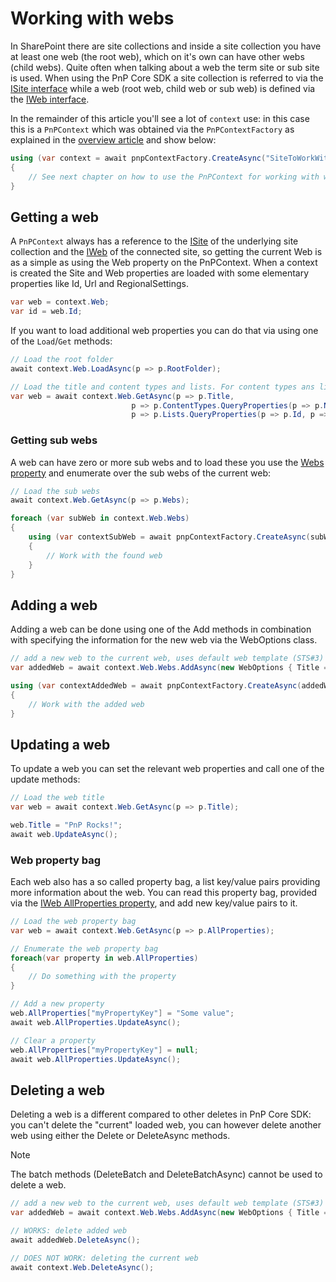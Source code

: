 # Working with webs

In SharePoint there are site collections and inside a site collection you have at least one web (the root web), which on it's own can have other webs (child webs). Quite often when talking about a web the term site or sub site is used. When using the PnP Core SDK a site collection is referred to via the [ISite interface](https://pnp.github.io/pnpcore/api/PnP.Core.Model.SharePoint.ISite.html) while a web (root web, child web or sub web) is defined via the [IWeb interface](https://pnp.github.io/pnpcore/api/PnP.Core.Model.SharePoint.IWeb.html).

In the remainder of this article you'll see a lot of `context` use: in this case this is a `PnPContext` which was obtained via the `PnPContextFactory` as explained in the [overview article](readme.md) and show below:

```csharp
using (var context = await pnpContextFactory.CreateAsync("SiteToWorkWith"))
{
    // See next chapter on how to use the PnPContext for working with webs
}
```

## Getting a web

A `PnPContext` always has a reference to the [ISite](https://pnp.github.io/pnpcore/api/PnP.Core.Model.SharePoint.ISite.html) of the underlying site collection and the [IWeb](https://pnp.github.io/pnpcore/api/PnP.Core.Model.SharePoint.IWeb.html) of the connected site, so getting the current Web is as a simple as using the Web property on the PnPContext. When a context is created the Site and Web properties are loaded with some elementary properties like Id, Url and RegionalSettings.

```csharp
var web = context.Web;
var id = web.Id;
```

If you want to load additional web properties you can do that via using one of the `Load`/`Get` methods:

```csharp
// Load the root folder 
await context.Web.LoadAsync(p => p.RootFolder);

// Load the title and content types and lists. For content types ans lists load additional properties
var web = await context.Web.GetAsync(p => p.Title,
                           p => p.ContentTypes.QueryProperties(p => p.Name),
                           p => p.Lists.QueryProperties(p => p.Id, p => p.Title, p => p.DocumentTemplate));
```

### Getting sub webs

A web can have zero or more sub webs and to load these you use the [Webs property](https://pnp.github.io/pnpcore/api/PnP.Core.Model.SharePoint.IWeb.html#collapsible-PnP_Core_Model_SharePoint_IWeb_Webs) and enumerate over the sub webs of the current web:

```csharp
// Load the sub webs
await context.Web.GetAsync(p => p.Webs);

foreach (var subWeb in context.Web.Webs)
{
    using (var contextSubWeb = await pnpContextFactory.CreateAsync(subWeb.Url))
    {
        // Work with the found web
    }
}
```

## Adding a web

Adding a web can be done using one of the Add methods in combination with specifying the information for the new web via the WebOptions class.

```csharp
// add a new web to the current web, uses default web template (STS#3) and default language (1033)
var addedWeb = await context.Web.Webs.AddAsync(new WebOptions { Title = "My web", Url = "myweb" });

using (var contextAddedWeb = await pnpContextFactory.CreateAsync(addedWeb.Url))
{
    // Work with the added web
}
```

## Updating a web

To update a web you can set the relevant web properties and call one of the update methods:

```csharp
// Load the web title
var web = await context.Web.GetAsync(p => p.Title);

web.Title = "PnP Rocks!";
await web.UpdateAsync();
```

### Web property bag

Each web also has a so called property bag, a list key/value pairs providing more information about the web. You can read this property bag, provided via the [IWeb AllProperties property](https://pnp.github.io/pnpcore/api/PnP.Core.Model.SharePoint.IWeb.html#collapsible-PnP_Core_Model_SharePoint_IWeb_AllProperties), and add new key/value pairs to it.

```csharp
// Load the web property bag
var web = await context.Web.GetAsync(p => p.AllProperties);

// Enumerate the web property bag
foreach(var property in web.AllProperties)
{
    // Do something with the property
}

// Add a new property
web.AllProperties["myPropertyKey"] = "Some value";
await web.AllProperties.UpdateAsync();

// Clear a property
web.AllProperties["myPropertyKey"] = null;
await web.AllProperties.UpdateAsync();
```

## Deleting a web

Deleting a web is a different compared to other deletes in PnP Core SDK: you can't delete the "current" loaded web, you can however delete another web using either the Delete or DeleteAsync methods.

> [!Note]
> The batch methods (DeleteBatch and DeleteBatchAsync) cannot be used to delete a web.

```csharp
// add a new web to the current web, uses default web template (STS#3) and default language (1033)
var addedWeb = await context.Web.Webs.AddAsync(new WebOptions { Title = "My web", Url = "myweb" });

// WORKS: delete added web
await addedWeb.DeleteAsync();

// DOES NOT WORK: deleting the current web
await context.Web.DeleteAsync();
```
